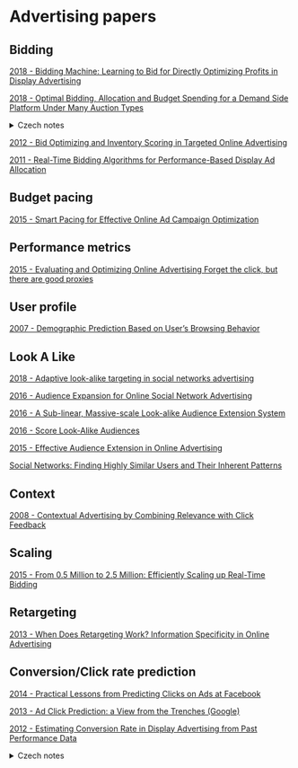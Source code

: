 # Advertising papers

## Bidding
[2018 - Bidding Machine: Learning to Bid for Directly Optimizing Profits in Display Advertising](https://arxiv.org/pdf/1803.02194.pdf)

[2018 - Optimal Bidding, Allocation and Budget Spending for a Demand Side Platform Under Many Auction Types](https://arxiv.org/pdf/1805.11645.pdf)
<details>
  <summary>Czech notes</summary>
  
  Modifikace zakladni ceny bidu dle predikce pravdepodobnosti konverze dle inventory. Ma cenu bidovat s dvakrat vetsi cenou pro uzivatel, kteri maji dvakrat vetsi pravdepodobnost konverze. Inventory, kontext zobrazeni stranky ma vliv na konverzi. Typ cteni (clanek o SQL nebo bulvar), viditelnost reklam, atd. meni pravdepodobnost konverze. Zkouseli vice bidovacich strategii, 1 - pomerne menit bid price dle predikovane CVR, 2 - agresivni pristup,  zarezavat uzivatele s malou pravdepodobnosti konverze (<0.8), bidovat dvakrat vice pro dobe uzivatele CVR>1.2 a 3 - baseline, bidovat konstani cenu. Druha stategie mela nejvetsi CVR, ale take vetsi CPA (mensi marze pro DSP). Vhodne pro nove klienty, kteri porovnavaji vykon s jinymi systemy.       
  </details>


[2012 - Bid Optimizing and Inventory Scoring in Targeted Online Advertising](http://www0.cs.ucl.ac.uk/staff/w.zhang/rtb-papers/lin-bid.pdf)

[2011 - Real-Time Bidding Algorithms for Performance-Based Display Ad Allocation](http://www0.cs.ucl.ac.uk/staff/w.zhang/rtb-papers/rtb-perf-bid.pdf)

## Budget pacing
[2015 - Smart Pacing for Effective Online Ad Campaign Optimization](https://arxiv.org/pdf/1506.05851.pdf)

## Performance metrics
[2015 - Evaluating and Optimizing Online Advertising Forget the click, but there are good proxies](https://core.ac.uk/download/pdf/43024035.pdf)

## User profile
[2007 - Demographic Prediction Based on User’s Browsing Behavior](https://www2007.org/papers/paper686.pdf)

## Look A Like
[2018 - Adaptive look-alike targeting in social networks advertising](https://www.sciencedirect.com/science/article/pii/S1877050918315692)

[2016 - Audience Expansion for Online Social Network Advertising](https://www.kdd.org/kdd2016/papers/files/adf0483-liuA.pdf)

[2016 - A Sub-linear, Massive-scale Look-alike Audience Extension System](http://proceedings.mlr.press/v53/ma16.pdf)

[2016 - Score Look-Alike Audiences](https://ieeexplore.ieee.org/abstract/document/7836728)

[2015 - Effective Audience Extension in Online Advertising](https://dl.acm.org/citation.cfm?id=2788603)

[Social Networks: Finding Highly Similar Users and Their Inherent Patterns](https://pdfs.semanticscholar.org/d1c9/8fa2a273d24e0ea055d7d93ab9e36a59302e.pdf)

## Context
[2008 - Contextual Advertising by Combining Relevance with Click Feedback](http://citeseerx.ist.psu.edu/viewdoc/download?doi=10.1.1.129.6137&rep=rep1&type=pdf)

## Scaling
[2015 - From 0.5 Million to 2.5 Million: Efficiently Scaling up Real-Time Bidding](http://www0.cs.ucl.ac.uk/staff/w.zhang/rtb-papers/turn-throatling.pdf)

## Retargeting
[2013 - When Does Retargeting Work? Information Specificity in Online Advertising](http://citeseerx.ist.psu.edu/viewdoc/download?doi=10.1.1.572.1526&rep=rep1&type=pdf)

## Conversion/Click rate prediction
[2014 - Practical Lessons from Predicting Clicks on Ads at Facebook](https://quinonero.net/Publications/predicting-clicks-facebook.pdf)

[2013 - Ad Click Prediction: a View from the Trenches (Google)](https://static.googleusercontent.com/media/research.google.com/en//pubs/archive/41159.pdf)

[2012 - Estimating Conversion Rate in Display Advertising from Past Performance Data](http://wnzhang.net/share/rtb-papers/cvr-est.pdf)
<details>
  <summary>Czech notes</summary>
  
  Uzivatele, publishery a advertisery rozdeluji do taxonomii. Predikuji CVR na zaklade historickych statistik. Jake maji CVR podobni    uzivatele na podobnych webech. Pro predikci vyuzivaji logistickou regresi.   
</details>
